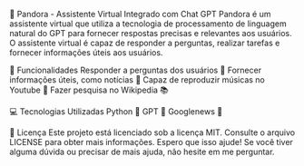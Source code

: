 🤖 Pandora - Assistente Virtual Integrado com Chat GPT
  Pandora é um assistente virtual que utiliza a tecnologia de processamento de linguagem natural do GPT para fornecer respostas precisas e relevantes aos usuários. O assistente virtual é capaz de responder a perguntas, realizar tarefas e fornecer informações úteis aos usuários.

🚀 Funcionalidades
  Responder a perguntas dos usuários 🤔
  Fornecer informações úteis, como notícias 📰
  Capaz de reproduzir músicas no Youtube 🎵
  Fazer pesquisa no Wikipedia 📚

💻 Tecnologias Utilizadas
  Python 🐍
  GPT 🤖
  Googlenews 📰

📝 Licença
Este projeto está licenciado sob a licença MIT. Consulte o arquivo LICENSE para obter mais informações.
Espero que isso ajude! Se você tiver alguma dúvida ou precisar de mais ajuda, não hesite em me perguntar.
